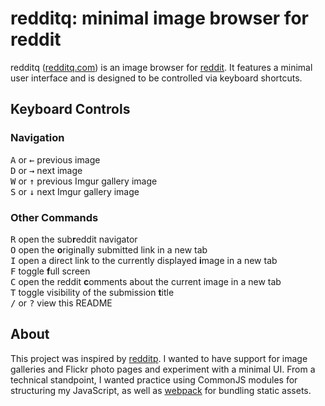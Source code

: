 # redditq: minimal image browser for reddit

redditq ([redditq.com](https://www.redditq.com/ "redditq.com")) is an image browser for [reddit](https://www.reddit.com/ "reddit.com"). It features a minimal user interface and is designed to be controlled via keyboard shortcuts.

## Keyboard Controls

### Navigation
<kbd>A</kbd> or <kbd>←</kbd> previous image  
<kbd>D</kbd> or <kbd>→</kbd> next image  
<kbd>W</kbd> or <kbd>↑</kbd> previous Imgur gallery image  
<kbd>S</kbd> or <kbd>↓</kbd> next Imgur gallery image  

### Other Commands
<kbd>R</kbd> open the sub**r**eddit navigator  
<kbd>O</kbd> open the **o**riginally submitted link in a new tab  
<kbd>I</kbd> open a direct link to the currently displayed **i**mage in a new tab  
<kbd>F</kbd> toggle **f**ull screen  
<kbd>C</kbd> open the reddit **c**omments about the current image in a new tab  
<kbd>T</kbd> toggle visibility of the submission **t**itle  
<kbd>/</kbd> or <kbd>?</kbd> view this README

## About ##

This project was inspired by [redditp](https://www.redditp.com/ "redditp.com"). I wanted to have support for image galleries and Flickr photo pages and experiment with a minimal UI. From a technical standpoint, I wanted practice using CommonJS modules for structuring my JavaScript, as well as [webpack](https://github.com/webpack/webpack) for bundling static assets.
